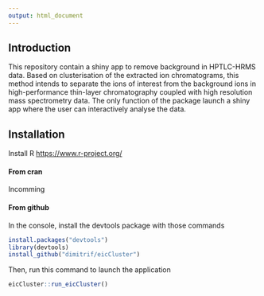 ```yaml
---
output: html_document
---
```


## Introduction

This repository contain a shiny app to remove background in HPTLC-HRMS data. Based on clusterisation of the extracted ion chromatograms, this method intends to separate the ions of interest from the background ions in high-performance thin-layer chromatography coupled with high resolution mass spectrometry data.
The only function of the package launch a shiny app where the user can interactively analyse the data.

## Installation

Install R
https://www.r-project.org/

#### From cran

Incomming

#### From github

In the console, install the devtools package with those commands
```r
install.packages("devtools")
library(devtools)
install_github("dimitrif/eicCluster")
```

Then, run this command to launch the application
```r
eicCluster::run_eicCluster()
```

